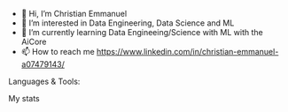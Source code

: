 - 👋 Hi, I’m Christian Emmanuel
- 👀 I’m interested in Data Engineering, Data Science and ML
- 🌱 I’m currently learning Data Engineeing/Science with ML with the AiCore
- 📫 How to reach me https://www.linkedin.com/in/christian-emmanuel-a07479143/

Languages & Tools:


My stats
<!---
c-emman/c-emman is a ✨ special ✨ repository because its `README.md` (this file) appears on your GitHub profile.
You can click the Preview link to take a look at your changes.
--->
